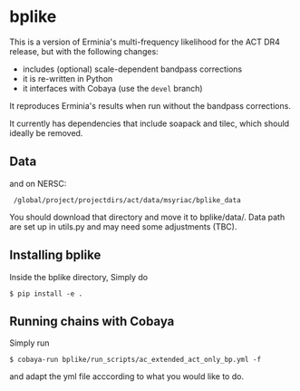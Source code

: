 # bplike

This is a version of Erminia's multi-frequency likelihood
for the ACT DR4 release, but with the following changes:
- includes (optional) scale-dependent bandpass corrections
- it is re-written in Python
- it interfaces with Cobaya (use the `devel` branch)

It reproduces Erminia's results when run without the
bandpass corrections.

It currently has dependencies that include soapack and tilec,
which should ideally be removed.

## Data

and on NERSC:

```
 /global/project/projectdirs/act/data/msyriac/bplike_data
 ```

You should download that directory and move it to bplike/data/.
Data path are set up in utils.py and may need some adjustments (TBC).


## Installing bplike

Inside the bplike directory, Simply do
```
$ pip install -e .
```


## Running chains with Cobaya

Simply run
```
$ cobaya-run bplike/run_scripts/ac_extended_act_only_bp.yml -f
```
and adapt the yml file acccording to what you would like to do.
